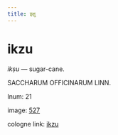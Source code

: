 ```yaml
---
title: इक्षु
---
```


# ikzu

<i>ikṣu</i>  — sugar-cane. <div n="P" /><bot>SACCHARUM OFFICINARUM LINN.</bot>

lnum: 21

image: [527](https://www.sanskrit-lexicon.uni-koeln.de/scans/csl-apidev/servepdf.php?dict=snp&page=527)

cologne link: [ikzu](https://sanskrit-lexicon.uni-koeln.de/scans/csl-apidev/getword.php?dict=snp&key=ikzu)


